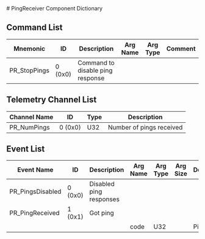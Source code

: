<title>PingReceiver Component Dictionary</title>
# PingReceiver Component Dictionary


## Command List

|Mnemonic|ID|Description|Arg Name|Arg Type|Comment
|---|---|---|---|---|---|
|PR_StopPings|0 (0x0)|Command to disable ping response| | |   

## Telemetry Channel List

|Channel Name|ID|Type|Description|
|---|---|---|---|
|PR_NumPings|0 (0x0)|U32|Number of pings received|

## Event List

|Event Name|ID|Description|Arg Name|Arg Type|Arg Size|Description
|---|---|---|---|---|---|---|
|PR_PingsDisabled|0 (0x0)|Disabled ping responses| | | | |
|PR_PingReceived|1 (0x1)|Got ping| | | | |
| | | |code|U32||Ping code|    
